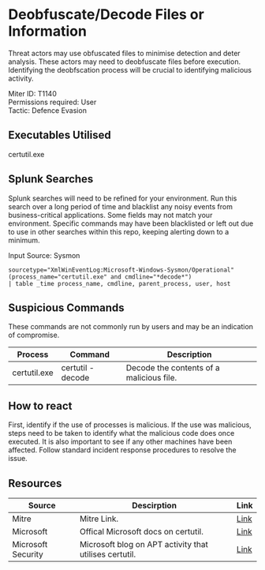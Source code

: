 # Deobfuscate/Decode Files or Information
Threat actors may use obfuscated files to minimise detection and deter analysis. These actors may need to deobfuscate files before execution. Identifying the deobfscation process will be crucial to identifying malicious activity. 

Miter ID: T1140  
Permissions required: User  
Tactic: Defence Evasion  

## Executables Utilised
certutil.exe

## Splunk Searches
Splunk searches will need to be refined for your environment. Run this search over a long period of time and blacklist any noisy events from business-critical applications. Some fields may not match your environment. Specific commands may have been blacklisted or left out due to use in other searches within this repo, keeping alerting down to a minimum.

Input Source: Sysmon
```
sourcetype="XmlWinEventLog:Microsoft-Windows-Sysmon/Operational"
(process_name="certutil.exe" and cmdline="*decode*") 
| table _time process_name, cmdline, parent_process, user, host
```

## Suspicious Commands
These commands are not commonly run by users and may be an indication of compromise.

| Process  | Command | Description
| ------------- | ------------- | -------- | 
|certutil.exe |certutil -decode |Decode the contents of a malicious file. |

## How to react
First, identify if the use of processes is malicious. If the use was malicious, steps need to be taken to identify what the malicious code does once executed. It is also important to see if any other machines have been affected. Follow standard incident response procedures to resolve the issue. 

## Resources

| Source | Descirption | Link | 
| --- | --- | --- |
|Mitre |Mitre Link. |[Link](https://attack.mitre.org/techniques/T1140/) |
| Microsoft  |Offical Microsoft docs on certutil.   |[Link](https://docs.microsoft.com/en-us/windows-server/administration/windows-commands/certutil) |
| Microsoft Security  |Microsoft blog on APT activity that utilises certutil.|[Link](https://www.microsoft.com/security/blog/2019/07/08/dismantling-a-fileless-campaign-microsoft-defender-atp-next-gen-protection-exposes-astaroth-attack/) |
